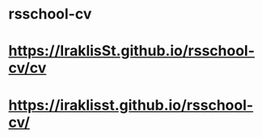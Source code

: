 # rsschool-cv
# https://IraklisSt.github.io/rsschool-cv/cv
# https://iraklisst.github.io/rsschool-cv/
